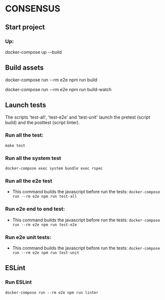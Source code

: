 # CONSENSUS

## Start project

### Up:

docker-compose up --build


## Build assets

docker-compose run --rm e2e npm run build

docker-compose run --rm e2e npm run build-watch


## Launch tests

The scripts 'test-all', 'test-e2e' and 'test-unit' launch the pretest (script build) and the posttest (script linter).


### Run all the test:

`make test`

### Run all the system test

`docker-compose exec system bundle exec rspec`

### Run all the e2e test

- This command builds the javascript before run the tests:
`docker-compose run --rm e2e npm run test-all`

### Run e2e end to end test:

- This command builds the javascript before run the tests:
`docker-compose run --rm e2e npm run test-e2e`

### Run e2e unit tests:

- This command builds the javascript before run the tests:
`docker-compose run --rm e2e npm run test-unit`


## ESLint

### Run ESLint

`docker-compose run --rm e2e npm run linter`

